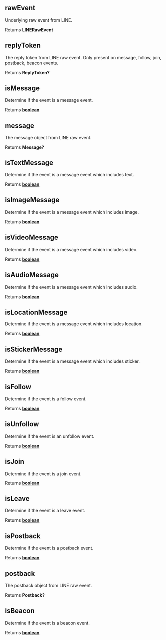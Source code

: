 <!-- Generated by documentation.js. Update this documentation by updating the source code. -->

## rawEvent

Underlying raw event from LINE.

Returns **LINERawEvent** 

## replyToken

The reply token from LINE raw event. Only present on message, follow, join, postback, beacon events.

Returns **ReplyToken?** 

## isMessage

Determine if the event is a message event.

Returns **[boolean](https://developer.mozilla.org/en-US/docs/Web/JavaScript/Reference/Global_Objects/Boolean)** 

## message

The message object from LINE raw event.

Returns **Message?** 

## isTextMessage

Determine if the event is a message event which includes text.

Returns **[boolean](https://developer.mozilla.org/en-US/docs/Web/JavaScript/Reference/Global_Objects/Boolean)** 

## isImageMessage

Determine if the event is a message event which includes image.

Returns **[boolean](https://developer.mozilla.org/en-US/docs/Web/JavaScript/Reference/Global_Objects/Boolean)** 

## isVideoMessage

Determine if the event is a message event which includes video.

Returns **[boolean](https://developer.mozilla.org/en-US/docs/Web/JavaScript/Reference/Global_Objects/Boolean)** 

## isAudioMessage

Determine if the event is a message event which includes audio.

Returns **[boolean](https://developer.mozilla.org/en-US/docs/Web/JavaScript/Reference/Global_Objects/Boolean)** 

## isLocationMessage

Determine if the event is a message event which includes location.

Returns **[boolean](https://developer.mozilla.org/en-US/docs/Web/JavaScript/Reference/Global_Objects/Boolean)** 

## isStickerMessage

Determine if the event is a message event which includes sticker.

Returns **[boolean](https://developer.mozilla.org/en-US/docs/Web/JavaScript/Reference/Global_Objects/Boolean)** 

## isFollow

Determine if the event is a follow event.

Returns **[boolean](https://developer.mozilla.org/en-US/docs/Web/JavaScript/Reference/Global_Objects/Boolean)** 

## isUnfollow

Determine if the event is an unfollow event.

Returns **[boolean](https://developer.mozilla.org/en-US/docs/Web/JavaScript/Reference/Global_Objects/Boolean)** 

## isJoin

Determine if the event is a join event.

Returns **[boolean](https://developer.mozilla.org/en-US/docs/Web/JavaScript/Reference/Global_Objects/Boolean)** 

## isLeave

Determine if the event is a leave event.

Returns **[boolean](https://developer.mozilla.org/en-US/docs/Web/JavaScript/Reference/Global_Objects/Boolean)** 

## isPostback

Determine if the event is a postback event.

Returns **[boolean](https://developer.mozilla.org/en-US/docs/Web/JavaScript/Reference/Global_Objects/Boolean)** 

## postback

The postback object from LINE raw event.

Returns **Postback?** 

## isBeacon

Determine if the event is a beacon event.

Returns **[boolean](https://developer.mozilla.org/en-US/docs/Web/JavaScript/Reference/Global_Objects/Boolean)** 
